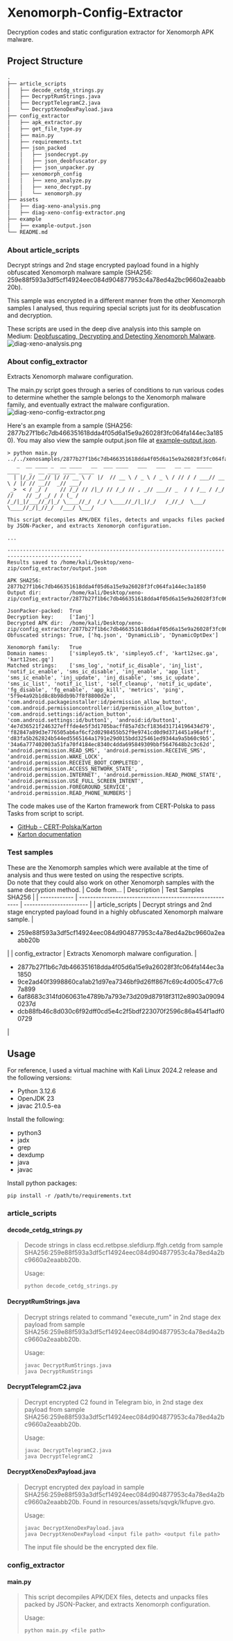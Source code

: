 # Xenomorph-Config-Extractor

Decryption codes and static configuration extractor for Xenomorph APK malware.

## Project Structure
```txt
.
├── article_scripts
│   ├── decode_cetdg_strings.py
│   ├── DecryptRumStrings.java
│   ├── DecryptTelegramC2.java
│   └── DecryptXenoDexPayload.java
├── config_extractor
│   ├── apk_extractor.py
│   ├── get_file_type.py
│   ├── main.py
│   ├── requirements.txt
│   ├── json_packed
│   │   ├── jsondecrypt.py
│   │   ├── json_deobfuscator.py
│   │   ├── json_unpacker.py
│   ├── xenomorph_config
│   │   ├── xeno_analyze.py
│   │   ├── xeno_decrypt.py
│   │   └── xenomorph.py
├── assets
│   ├── diag-xeno-analysis.png
│   ├── diag-xeno-config-extractor.png
├── example
│   ├── example-output.json
└── README.md
```

### About article_scripts
Decrypt strings and 2nd stage encrypted payload found in a highly obfuscated Xenomorph malware sample (SHA256: 259e88f593a3df5cf14924eec084d904877953c4a78ed4a2bc9660a2eaabb20b).

This sample was encrypted in a different manner from the other Xenomorph samples I analysed, thus requiring special scripts just for its deobfuscation and decryption.
<br>

These scripts are used in the deep dive analysis into this sample on Medium: [Deobfuscating, Decrypting and Detecting Xenomorph Malware](https://medium.com/csg-govtech/deobfuscating-decrypting-and-detecting-xenomorph-malware-5b1e63c59416).
<br>
![diag-xeno-analysis.png](assets/diag-xeno-analysis.png)

### About config_extractor
Extracts Xenomorph malware configuration. 

The main.py script goes through a series of conditions to run various codes to determine whether the sample belongs to the Xenomorph malware family, and eventually extract the malware configuration.
<br>
![diag-xeno-config-extractor.png](assets/diag-xeno-config-extractor.png)

Here's an example from a sample (SHA256: 2877b27f1b6c7db466351618dda4f05d6a15e9a26028f3fc064fa144ec3a1850).
You may also view the sample output.json file at [example-output.json](example/example-output.json).
```console
> python main.py ../../xenosamples/2877b27f1b6c7db466351618dda4f05d6a15e9a26028f3fc064fa144ec3a1850
   _  __ ____ _  __ ____   __  ___ ____   ___   ___   __ __  _____ ____   _  __ ____ ____ _____
  | |/_// __// |/ // __ \ /  |/  // __ \ / _ \ / _ \ / // / / ___// __ \ / |/ // __//  _// ___/
 _>  < / _/ /    // /_/ // /|_/ // /_/ // , _// ___// _  / / /__ / /_/ //    // _/ _/ / / (_ / 
/_/|_|/___//_/|_/ \____//_/  /_/ \____//_/|_|/_/   /_//_/  \___/ \____//_/|_//_/  /___/ \___/  

This script decompiles APK/DEX files, detects and unpacks files packed by JSON-Packer, and extracts Xenomorph configuration.

...

----------------------------------------------------------------------------------------------
Results saved to /home/kali/Desktop/xeno-zip/config_extractor/output.json

APK SHA256:         2877b27f1b6c7db466351618dda4f05d6a15e9a26028f3fc064fa144ec3a1850
Output dir:         /home/kali/Desktop/xeno-zip/config_extractor/2877b27f1b6c7db466351618dda4f05d6a15e9a26028f3fc064fa144ec3a1850

JsonPacker-packed:  True
Decryption key:     ['Ianj']
Decrypted APK dir:  /home/kali/Desktop/xeno-zip/config_extractor/2877b27f1b6c7db466351618dda4f05d6a15e9a26028f3fc064fa144ec3a1850/newapk
Obfuscated strings: True, ['hq.json', 'DynamicLib', 'DynamicOptDex']

Xenomorph family:   True
Domain names:       ['simpleyo5.tk', 'simpleyo5.cf', 'kart12sec.ga', 'kart12sec.gq']
Matched strings:    ['sms_log', 'notif_ic_disable', 'inj_list', 'notif_ic_enable', 'sms_ic_disable', 'inj_enable', 'app_list', 'sms_ic_enable', 'inj_update', 'inj_disable', 'sms_ic_update', 'sms_ic_list', 'notif_ic_list', 'self_cleanup', 'notif_ic_update', 'fg_disable', 'fg_enable', 'app_kill', 'metrics', 'ping', '5f9e4a92b1d8c8b98db9b7f8f8800d2e', 'com.android.packageinstaller:id/permission_allow_button', 'com.android.permissioncontroller:id/permission_allow_button', 'com.android.settings:id/action_button', 'com.android.settings:id/button1', 'android:id/button1', '4e7d36521f246327efffde4e5f3d1705bacff85a7d3cf1836d31714196434d79', 'f82847a89d3e776505ab6af6cf2d0298455b52f9e9741cd0d9d3714451a96aff', 'd83fa5b262824b544ed5565164a1791e29d015bdd325461ed9344a9a5b60c9b5', '34a6a777402003a51fa70f4184ec8340c4dda695849309bbf5647648b2c3c62d', 'android.permission.READ_SMS', 'android.permission.RECEIVE_SMS', 'android.permission.WAKE_LOCK', 'android.permission.RECEIVE_BOOT_COMPLETED', 'android.permission.ACCESS_NETWORK_STATE', 'android.permission.INTERNET', 'android.permission.READ_PHONE_STATE', 'android.permission.USE_FULL_SCREEN_INTENT', 'android.permission.FOREGROUND_SERVICE', 'android.permission.READ_PHONE_NUMBERS']
```

The code makes use of the Karton framework from CERT-Polska to pass Tasks from script to script.
- [GitHub - CERT-Polska/Karton](https://github.com/CERT-Polska/karton)
- [Karton documentation](https://karton-core.readthedocs.io/en/latest/index.html)

### Test samples
These are the Xenomorph samples which were available at the time of analysis and thus were tested on using the respective scripts.
<br>
Do note that they could also work on other Xenomorph samples with the same decryption method.
| Code from... | Description                                              | Test Samples SHA256   |
| ------------ | -------------------------------------------------------- | ----------------------- |
| article_scripts   | Decrypt strings and 2nd stage encrypted payload found in a highly obfuscated Xenomorph malware sample. | <ul><li>259e88f593a3df5cf14924eec084d904877953c4a78ed4a2bc9660a2eaabb20b</li></ul> | 
| config_extractor   | Extracts Xenomorph malware configuration. | <ul><li>2877b27f1b6c7db466351618dda4f05d6a15e9a26028f3fc064fa144ec3a1850</li><li>9ce2ad40f3998860ca1ab21d97ea7346bf9d26ff867fc69c4d005c477c67a899</li><li>6af8683c314fd060631e4789b7a793e73d209d87918f3112e8903a090940237d</li><li>dcb88fb46c8d030c6f92dff0cd5e4c2f5bdf223070f2596c86a454f1adf00729</li></ul> |

## Usage
For reference, I used a virtual machine with Kali Linux 2024.2 release and the following versions:
- Python 3.12.6
- OpenJDK 23
- javac 21.0.5-ea

Install the following:
- python3
- jadx
- grep
- dexdump
- java
- javac

Install python packages:
```console
pip install -r /path/to/requirements.txt
```

### article_scripts
#### decode_cetdg_strings.py
> Decode strings in class ecd.retbpse.slefdiurp.ffgh.cetdg from sample SHA256:259e88f593a3df5cf14924eec084d904877953c4a78ed4a2bc9660a2eaabb20b. 
>
> Usage:
> ```console
> python decode_cetdg_strings.py
> ```
#### DecryptRumStrings.java
> Decrypt strings related to command "execute_rum" in 2nd stage dex payload from sample SHA256:259e88f593a3df5cf14924eec084d904877953c4a78ed4a2bc9660a2eaabb20b.
>
> Usage: 
> ```console
> javac DecryptRumStrings.java
> java DecryptRumStrings
> ```
#### DecryptTelegramC2.java
> Decrypt encrypted C2 found in Telegram bio, in 2nd stage dex payload from sample SHA256:259e88f593a3df5cf14924eec084d904877953c4a78ed4a2bc9660a2eaabb20b.
>
> Usage:
> ```console
> javac DecryptTelegramC2.java
> java DecryptTelegramC2
> ```
#### DecryptXenoDexPayload.java
> Decrypt encrypted dex payload in sample SHA256:259e88f593a3df5cf14924eec084d904877953c4a78ed4a2bc9660a2eaabb20b.
> Found in resources/assets/sqvgk/lkfupve.gvo.
>
> Usage:
> ```console
> javac DecryptXenoDexPayload.java
> java DecryptXenoDexPayload <input file path> <output file path>
> ```
>
> The input file should be the encrypted dex file.
### config_extractor
#### main.py
> This script decompiles APK/DEX files, detects and unpacks files packed by JSON-Packer, and extracts Xenomorph configuration.
>
> Usage: 
> ```console
> python main.py <file path>
> ```
